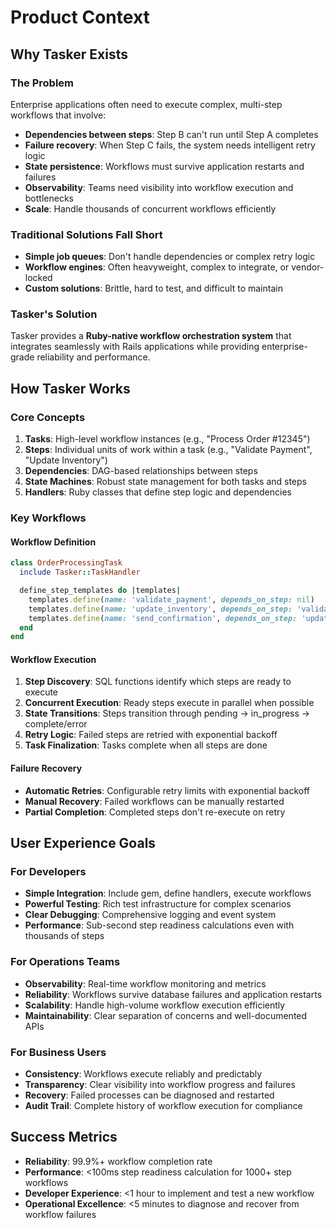 # Product Context

## Why Tasker Exists

### The Problem
Enterprise applications often need to execute complex, multi-step workflows that involve:
- **Dependencies between steps**: Step B can't run until Step A completes
- **Failure recovery**: When Step C fails, the system needs intelligent retry logic
- **State persistence**: Workflows must survive application restarts and failures
- **Observability**: Teams need visibility into workflow execution and bottlenecks
- **Scale**: Handle thousands of concurrent workflows efficiently

### Traditional Solutions Fall Short
- **Simple job queues**: Don't handle dependencies or complex retry logic
- **Workflow engines**: Often heavyweight, complex to integrate, or vendor-locked
- **Custom solutions**: Brittle, hard to test, and difficult to maintain

### Tasker's Solution
Tasker provides a **Ruby-native workflow orchestration system** that integrates seamlessly with Rails applications while providing enterprise-grade reliability and performance.

## How Tasker Works

### Core Concepts
1. **Tasks**: High-level workflow instances (e.g., "Process Order #12345")
2. **Steps**: Individual units of work within a task (e.g., "Validate Payment", "Update Inventory")
3. **Dependencies**: DAG-based relationships between steps
4. **State Machines**: Robust state management for both tasks and steps
5. **Handlers**: Ruby classes that define step logic and dependencies

### Key Workflows

#### Workflow Definition
```ruby
class OrderProcessingTask
  include Tasker::TaskHandler

  define_step_templates do |templates|
    templates.define(name: 'validate_payment', depends_on_step: nil)
    templates.define(name: 'update_inventory', depends_on_step: 'validate_payment')
    templates.define(name: 'send_confirmation', depends_on_step: 'update_inventory')
  end
end
```

#### Workflow Execution
1. **Step Discovery**: SQL functions identify which steps are ready to execute
2. **Concurrent Execution**: Ready steps execute in parallel when possible
3. **State Transitions**: Steps transition through pending → in_progress → complete/error
4. **Retry Logic**: Failed steps are retried with exponential backoff
5. **Task Finalization**: Tasks complete when all steps are done

#### Failure Recovery
- **Automatic Retries**: Configurable retry limits with exponential backoff
- **Manual Recovery**: Failed workflows can be manually restarted
- **Partial Completion**: Completed steps don't re-execute on retry

## User Experience Goals

### For Developers
- **Simple Integration**: Include gem, define handlers, execute workflows
- **Powerful Testing**: Rich test infrastructure for complex scenarios
- **Clear Debugging**: Comprehensive logging and event system
- **Performance**: Sub-second step readiness calculations even with thousands of steps

### For Operations Teams
- **Observability**: Real-time workflow monitoring and metrics
- **Reliability**: Workflows survive database failures and application restarts
- **Scalability**: Handle high-volume workflow execution efficiently
- **Maintainability**: Clear separation of concerns and well-documented APIs

### For Business Users
- **Consistency**: Workflows execute reliably and predictably
- **Transparency**: Clear visibility into workflow progress and failures
- **Recovery**: Failed processes can be diagnosed and restarted
- **Audit Trail**: Complete history of workflow execution for compliance

## Success Metrics
- **Reliability**: 99.9%+ workflow completion rate
- **Performance**: <100ms step readiness calculation for 1000+ step workflows
- **Developer Experience**: <1 hour to implement and test a new workflow
- **Operational Excellence**: <5 minutes to diagnose and recover from workflow failures
